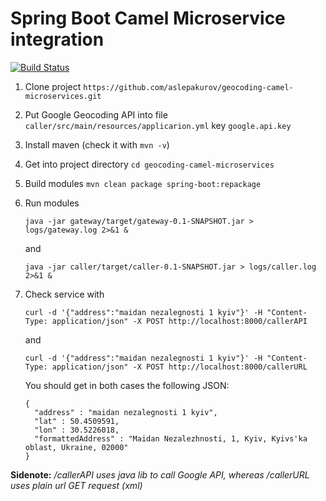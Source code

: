 # Spring Boot Camel Microservice integration
[![Build Status](https://travis-ci.org/aslepakurov/geocoding-camel-microservices.svg?branch=master)](https://travis-ci.org/aslepakurov/geocoding-camel-microservices)

1. Clone project `https://github.com/aslepakurov/geocoding-camel-microservices.git`
2. Put Google Geocoding API into file `caller/src/main/resources/applicarion.yml` key `google.api.key`
3. Install maven (check it with `mvn -v`)
4. Get into project directory `cd geocoding-camel-microservices`
5. Build modules `mvn clean package spring-boot:repackage`
6. Run modules 

   `java -jar gateway/target/gateway-0.1-SNAPSHOT.jar > logs/gateway.log 2>&1 &` 

   and 

   `java -jar caller/target/caller-0.1-SNAPSHOT.jar > logs/caller.log 2>&1 &`

7. Check service with

   `curl -d '{"address":"maidan nezalegnosti 1 kyiv"}' -H "Content-Type: application/json" -X POST http://localhost:8000/callerAPI` 
   
   and
   
   `curl -d '{"address":"maidan nezalegnosti 1 kyiv"}' -H "Content-Type: application/json" -X POST http://localhost:8000/callerURL`

   You should get in both cases the following JSON:

   ```
   {
     "address" : "maidan nezalegnosti 1 kyiv",
     "lat" : 50.4509591,
     "lon" : 30.5226018,
     "formattedAddress" : "Maidan Nezalezhnosti, 1, Kyiv, Kyivs'ka oblast, Ukraine, 02000"
   }
   ```
   
**Sidenote:** */callerAPI uses java lib to call Google API, whereas /callerURL uses plain url GET request (xml)*
